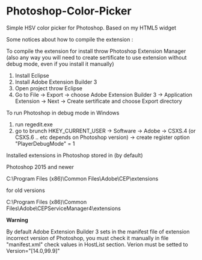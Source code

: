 # Photoshop-Color-Picker
Simple HSV color picker for Photoshop. Based on my HTML5 widget


Some notices about how to compile the extension :

To compile the extension for install throw Photoshop Extension Manager (also any way you will need to create sertificate to use extension without debug mode, even if you install it manually)

1. Install Eclipse
2. Install Adobe Extension Builder 3
3. Open project throw Eclipse
4. Go to File -> Export -> choose Adobe Extension Builder 3 -> Application Extension -> Next -> Create sertificate and choose Export directory 

To run Photoshop in debug mode in Windows

1. run regedit.exe
2. go to brunch HKEY_CURRENT_USER -> Software -> Adobe -> CSXS.4 (or CSXS.6 .. etc depends on Photoshop version) -> create register option "PlayerDebugMode" = 1

Installed extensions in Photoshop stored in (by default)

Photoshop 2015 and newer

C:\Program Files (x86)\Common Files\Adobe\CEP\extensions

for old versions

C:\Program Files (x86)\Common Files\Adobe\CEPServiceManager4\extensions

<b>Warning</b>

By default Adobe Extension Builder 3 sets in the manifest file of extension incorrect version of Photoshop, you must check it manually in file "manifest.xml" check values in HostList section. Verion must be setted to Version="[14.0,99.9]"
